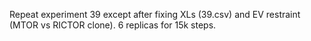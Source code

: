 Repeat experiment 39 except after fixing XLs (39.csv) and EV restraint (MTOR vs RICTOR clone). 6 replicas for 15k steps. 